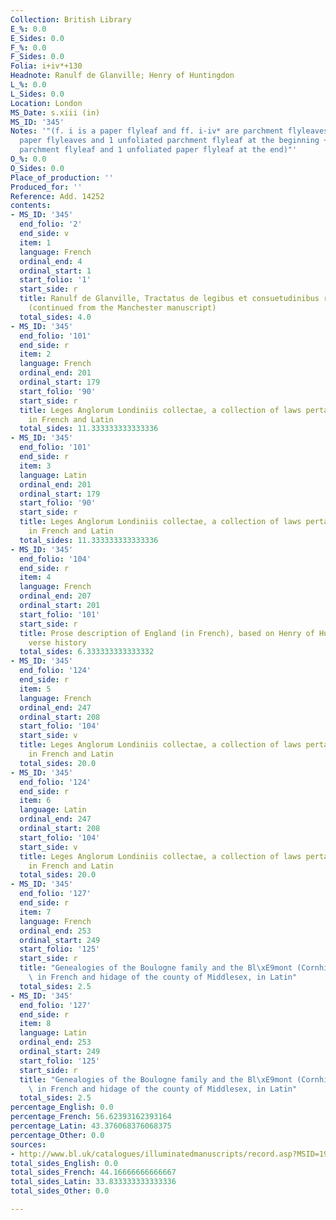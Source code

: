 ```yaml
---
Collection: British Library
E_%: 0.0
E_Sides: 0.0
F_%: 0.0
F_Sides: 0.0
Folia: i+iv*+130
Headnote: Ranulf de Glanville; Henry of Huntingdon
L_%: 0.0
L_Sides: 0.0
Location: London
MS_Date: s.xiii (in)
MS_ID: '345'
Notes: '"(f. i is a paper flyleaf and ff. i-iv* are parchment flyleaves + 3 unfoliated
  paper flyleaves and 1 unfoliated parchment flyleaf at the beginning + 1 unfoliated
  parchment flyleaf and 1 unfoliated paper flyleaf at the end)"'
O_%: 0.0
O_Sides: 0.0
Place_of_production: ''
Produced_for: ''
Reference: Add. 14252
contents:
- MS_ID: '345'
  end_folio: '2'
  end_side: v
  item: 1
  language: French
  ordinal_end: 4
  ordinal_start: 1
  start_folio: '1'
  start_side: r
  title: Ranulf de Glanville, Tractatus de legibus et consuetudinibus regni Anglie
    (continued from the Manchester manuscript)
  total_sides: 4.0
- MS_ID: '345'
  end_folio: '101'
  end_side: r
  item: 2
  language: French
  ordinal_end: 201
  ordinal_start: 179
  start_folio: '90'
  start_side: r
  title: Leges Anglorum Londiniis collectae, a collection of laws pertaining to London
    in French and Latin
  total_sides: 11.333333333333336
- MS_ID: '345'
  end_folio: '101'
  end_side: r
  item: 3
  language: Latin
  ordinal_end: 201
  ordinal_start: 179
  start_folio: '90'
  start_side: r
  title: Leges Anglorum Londiniis collectae, a collection of laws pertaining to London
    in French and Latin
  total_sides: 11.333333333333336
- MS_ID: '345'
  end_folio: '104'
  end_side: r
  item: 4
  language: French
  ordinal_end: 207
  ordinal_start: 201
  start_folio: '101'
  start_side: r
  title: Prose description of England (in French), based on Henry of Huntingdon's
    verse history
  total_sides: 6.333333333333332
- MS_ID: '345'
  end_folio: '124'
  end_side: r
  item: 5
  language: French
  ordinal_end: 247
  ordinal_start: 208
  start_folio: '104'
  start_side: v
  title: Leges Anglorum Londiniis collectae, a collection of laws pertaining to London
    in French and Latin
  total_sides: 20.0
- MS_ID: '345'
  end_folio: '124'
  end_side: r
  item: 6
  language: Latin
  ordinal_end: 247
  ordinal_start: 208
  start_folio: '104'
  start_side: v
  title: Leges Anglorum Londiniis collectae, a collection of laws pertaining to London
    in French and Latin
  total_sides: 20.0
- MS_ID: '345'
  end_folio: '127'
  end_side: r
  item: 7
  language: French
  ordinal_end: 253
  ordinal_start: 249
  start_folio: '125'
  start_side: r
  title: "Genealogies of the Boulogne family and the Bl\xE9mont (Cornhill) family\
    \ in French and hidage of the county of Middlesex, in Latin"
  total_sides: 2.5
- MS_ID: '345'
  end_folio: '127'
  end_side: r
  item: 8
  language: Latin
  ordinal_end: 253
  ordinal_start: 249
  start_folio: '125'
  start_side: r
  title: "Genealogies of the Boulogne family and the Bl\xE9mont (Cornhill) family\
    \ in French and hidage of the county of Middlesex, in Latin"
  total_sides: 2.5
percentage_English: 0.0
percentage_French: 56.62393162393164
percentage_Latin: 43.376068376068375
percentage_Other: 0.0
sources:
- http://www.bl.uk/catalogues/illuminatedmanuscripts/record.asp?MSID=1953&CollID=27&NStart=14252
total_sides_English: 0.0
total_sides_French: 44.16666666666667
total_sides_Latin: 33.833333333333336
total_sides_Other: 0.0

---
```

